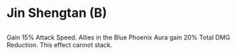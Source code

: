 # Jin Shengtan (B)

## 

Gain 15% Attack Speed. Allies in the Blue Phoenix Aura gain 20% Total DMG Reduction. This effect cannot stack.